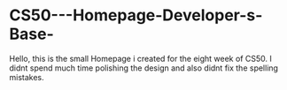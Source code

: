 # CS50---Homepage-Developer-s-Base-

Hello, this is the small Homepage i created for the eight week of CS50.
I didnt spend much time polishing the design and also didnt fix the spelling mistakes.

